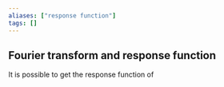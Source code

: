 ```yaml
---
aliases: ["response function"]
tags: []
---
```


## Fourier transform and response function

It is possible to get the response function of 




